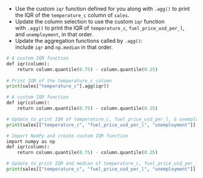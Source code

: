 - Use the custom `iqr` function defined for you along with `.agg()` to print the IQR of the `temperature_c` column of `sales`.
- Update the column selection to use the custom `iqr` function with `.agg()` to print the IQR of `temperature_c`, `fuel_price_usd_per_l`, and `unemployment`, in that order.
- Update the aggregation functions called by `.agg()`: include `iqr` and `np.median` in that order.
```Python
# A custom IQR function
def iqr(column):
    return column.quantile(0.75) - column.quantile(0.25)
    
# Print IQR of the temperature_c column
print(sales["temperature_c"].agg(iqr))

# A custom IQR function
def iqr(column):
    return column.quantile(0.75) - column.quantile(0.25)

# Update to print IQR of temperature_c, fuel_price_usd_per_l, & unemployment
print(sales[["temperature_c", "fuel_price_usd_per_l", "unemployment"]].agg(iqr))

# Import NumPy and create custom IQR function
import numpy as np
def iqr(column):
    return column.quantile(0.75) - column.quantile(0.25)

# Update to print IQR and median of temperature_c, fuel_price_usd_per_l, & unemployment
print(sales[["temperature_c", "fuel_price_usd_per_l", "unemployment"]].agg([iqr, np.median]))
```

